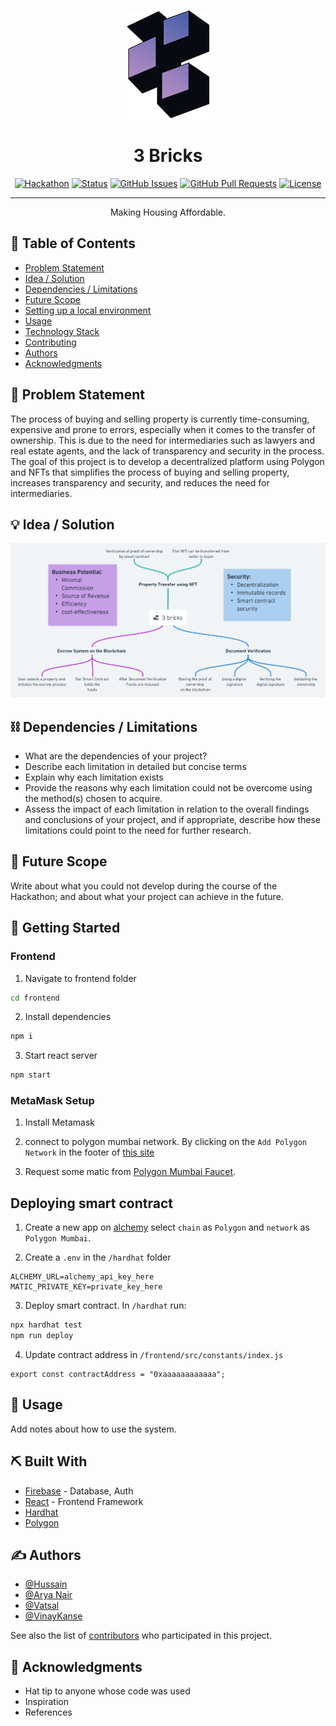 <p align="center">
  <a href="" rel="noopener">
 <img src="./frontend/public/logo.png" alt="Project logo"></a>
</p>
<h1 align="center">3 Bricks</h1>

<div align="center">

[![Hackathon](https://img.shields.io/badge/hackathon-bitNBuild-orange.svg)](http://hackathon.url.com)
[![Status](https://img.shields.io/badge/status-active-success.svg)]()
[![GitHub Issues](https://img.shields.io/github/issues/kylelobo/The-Documentation-Compendium.svg)](https://github.com/team-somehow/3-bricks/issues)
[![GitHub Pull Requests](https://img.shields.io/github/issues-pr/kylelobo/The-Documentation-Compendium.svg)](https://github.com/team-somehow/3-bricks/pulls)
[![License](https://img.shields.io/badge/license-MIT-blue.svg)](LICENSE.md)

</div>

---

<p align="center"> Making Housing Affordable. 
</p>

## 📝 Table of Contents

-   [Problem Statement](#problem_statement)
-   [Idea / Solution](#idea)
-   [Dependencies / Limitations](#limitations)
-   [Future Scope](#future_scope)
-   [Setting up a local environment](#getting_started)
-   [Usage](#usage)
-   [Technology Stack](#tech_stack)
-   [Contributing](../CONTRIBUTING.md)
-   [Authors](#authors)
-   [Acknowledgments](#acknowledgments)

## 🧐 Problem Statement <a name = "problem_statement"></a>

The process of buying and selling property is currently time-consuming, expensive and prone to errors, especially when it comes to the transfer of ownership. This is due to the need for intermediaries such as lawyers and real estate agents, and the lack of transparency and security in the process. The goal of this project is to develop a decentralized platform using Polygon and NFTs that simplifies the process of buying and selling property, increases transparency and security, and reduces the need for intermediaries.

## 💡 Idea / Solution <a name = "idea"></a>

<img src="./frontend/public/assets/idea_initial.png">

## ⛓️ Dependencies / Limitations <a name = "limitations"></a>

-   What are the dependencies of your project?
-   Describe each limitation in detailed but concise terms
-   Explain why each limitation exists
-   Provide the reasons why each limitation could not be overcome using the method(s) chosen to acquire.
-   Assess the impact of each limitation in relation to the overall findings and conclusions of your project, and if
    appropriate, describe how these limitations could point to the need for further research.

## 🚀 Future Scope <a name = "future_scope"></a>

Write about what you could not develop during the course of the Hackathon; and about what your project can achieve
in the future.

## 🏁 Getting Started <a name = "getting_started"></a>

### Frontend

1. Navigate to frontend folder

```bash
cd frontend
```

2. Install dependencies

```bash
npm i
```

3. Start react server

```bash
npm start
```

### MetaMask Setup

1. Install Metamask

2. connect to polygon mumbai network. By clicking on the `Add Polygon Network` in the footer of [this site](https://mumbai.polygonscan.com/)

3. Request some matic from [Polygon Mumbai Faucet](https://faucet.polygon.technology/).

## Deploying smart contract

1. Create a new app on [alchemy](https://dashboard.alchemy.com/) select `chain` as `Polygon` and `network` as `Polygon Mumbai`.

2. Create a `.env` in the `/hardhat` folder

```
ALCHEMY_URL=alchemy_api_key_here
MATIC_PRIVATE_KEY=private_key_here
```

3. Deploy smart contract. In `/hardhat` run:

```bash
npx hardhat test
npm run deploy
```

4. Update contract address in `/frontend/src/constants/index.js`

```tsx
export const contractAddress = "0xaaaaaaaaaaaa";
```

## 🎈 Usage <a name="usage"></a>

Add notes about how to use the system.

## ⛏️ Built With <a name = "tech_stack"></a>

-   [Firebase](hhttps://firebase.google.com/) - Database, Auth
-   [React](https://reactjs.org/) - Frontend Framework
-   [Hardhat](https://hardhat.org/)
-   [Polygon](https://polygon.technology/)

## ✍️ Authors <a name = "authors"></a>

-   [@Hussain]()
-   [@Arya Nair]()
-   [@Vatsal]()
-   [@VinayKanse](https://github.com/VinayKanase)

See also the list of [contributors](https://github.com/team-somehow/3-bricks/graphs/contributors)
who participated in this project.

## 🎉 Acknowledgments <a name = "acknowledgments"></a>

-   Hat tip to anyone whose code was used
-   Inspiration
-   References
